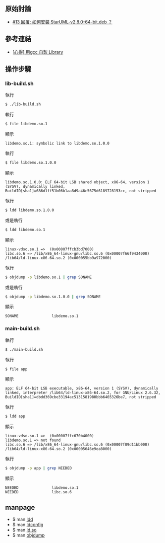
## 原始討論

* [#13 回覆: 如何安裝 StarUML-v2.8.0-64-bit.deb ？](https://www.ubuntu-tw.org/modules/newbb/viewtopic.php?post_id=356984#forumpost356984)


## 參考連結

* [[心得] 用gcc 自製 Library](https://www.ptt.cc/bbs/LinuxDev/M.1162669989.A.2E6.html)


## 操作步驟

### lib-build.sh

執行

``` sh
$ ./lib-build.sh
```

執行

``` sh
$ file libdemo.so.1
```

顯示

```
libdemo.so.1: symbolic link to libdemo.so.1.0.0
```

執行

``` sh
$ file libdemo.so.1.0.0
```

顯示

```
libdemo.so.1.0.0: ELF 64-bit LSB shared object, x86-64, version 1 (SYSV), dynamically linked, BuildID[sha1]=686d1ff51b06b1aa8d9a46c5675d6189728153cc, not stripped
```

執行

``` sh
$ ldd libdemo.so.1.0.0
```

或是執行

``` sh
$ ldd libdemo.so.1
```

顯示

```
linux-vdso.so.1 =>  (0x00007ffcb3bd7000)
libc.so.6 => /lib/x86_64-linux-gnu/libc.so.6 (0x00007f66f9434000)
/lib64/ld-linux-x86-64.so.2 (0x000055bb9a972000)
```

執行

``` sh
$ objdump -p libdemo.so.1 | grep SONAME
```

或是執行

``` sh
$ objdump -p libdemo.so.1.0.0 | grep SONAME
```

顯示

```
SONAME               libdemo.so.1
```

### main-build.sh

執行

``` sh
$ ./main-build.sh
```

執行

``` sh
$ file app
```

顯示

```
app: ELF 64-bit LSB executable, x86-64, version 1 (SYSV), dynamically linked, interpreter /lib64/ld-linux-x86-64.so.2, for GNU/Linux 2.6.32, BuildID[sha1]=dbdd369cbe33194ac5131581980bbb6465326be7, not stripped
```

執行

``` sh
$ ldd app
```

顯示

```
linux-vdso.so.1 =>  (0x00007ffc670b4000)
libdemo.so.1 => not found
libc.so.6 => /lib/x86_64-linux-gnu/libc.so.6 (0x00007f89d11bb000)
/lib64/ld-linux-x86-64.so.2 (0x00005646e9ea8000)
```

執行

``` sh
$ objdump -p app | grep NEEDED
```

顯示

```
NEEDED               libdemo.so.1
NEEDED               libc.so.6
```


## manpage

* $ man [ldd](http://manpages.ubuntu.com/manpages/xenial/en/man1/ldd.1.html)
* $ man [ldconfig](http://manpages.ubuntu.com/manpages/xenial/en/man8/ldconfig.8.html)
* $ man [ld.so](http://manpages.ubuntu.com/manpages/xenial/en/man8/ld.so.8.html)
* $ man [objdump](http://manpages.ubuntu.com/manpages/xenial/en/man1/objdump.1.html)
